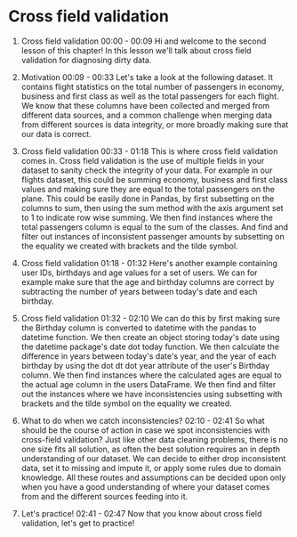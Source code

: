# Cross field validation

1. Cross field validation
00:00 - 00:09
Hi and welcome to the second lesson of this chapter! In this lesson we'll talk about cross field validation for diagnosing dirty data.

2. Motivation
00:09 - 00:33
Let's take a look at the following dataset. It contains flight statistics on the total number of passengers in economy, business and first class as well as the total passengers for each flight. We know that these columns have been collected and merged from different data sources, and a common challenge when merging data from different sources is data integrity, or more broadly making sure that our data is correct.

3. Cross field validation
00:33 - 01:18
This is where cross field validation comes in. Cross field validation is the use of multiple fields in your dataset to sanity check the integrity of your data. For example in our flights dataset, this could be summing economy, business and first class values and making sure they are equal to the total passengers on the plane. This could be easily done in Pandas, by first subsetting on the columns to sum, then using the sum method with the axis argument set to 1 to indicate row wise summing. We then find instances where the total passengers column is equal to the sum of the classes. And find and filter out instances of inconsistent passenger amounts by subsetting on the equality we created with brackets and the tilde symbol.

4. Cross field validation
01:18 - 01:32
Here's another example containing user IDs, birthdays and age values for a set of users. We can for example make sure that the age and birthday columns are correct by subtracting the number of years between today's date and each birthday.

5. Cross field validation
01:32 - 02:10
We can do this by first making sure the Birthday column is converted to datetime with the pandas to datetime function. We then create an object storing today's date using the datetime package's date dot today function. We then calculate the difference in years between today's date's year, and the year of each birthday by using the dot dt dot year attribute of the user's Birthday column. We then find instances where the calculated ages are equal to the actual age column in the users DataFrame. We then find and filter out the instances where we have inconsistencies using subsetting with brackets and the tilde symbol on the equality we created.

6. What to do when we catch inconsistencies?
02:10 - 02:41
So what should be the course of action in case we spot inconsistencies with cross-field validation? Just like other data cleaning problems, there is no one size fits all solution, as often the best solution requires an in depth understanding of our dataset. We can decide to either drop inconsistent data, set it to missing and impute it, or apply some rules due to domain knowledge. All these routes and assumptions can be decided upon only when you have a good understanding of where your dataset comes from and the different sources feeding into it.

7. Let's practice!
02:41 - 02:47
Now that you know about cross field validation, let's get to practice!

